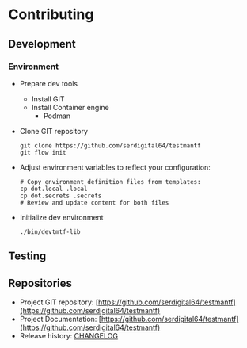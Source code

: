 # Contributing

## Development

### Environment

- Prepare dev tools
  - Install GIT
  - Install Container engine
    - Podman
- Clone GIT repository

  ```shell
  git clone https://github.com/serdigital64/testmantf
  git flow init
  ```

- Adjust environment variables to reflect your configuration:

  ```shell
  # Copy environment definition files from templates:
  cp dot.local .local
  cp dot.secrets .secrets
  # Review and update content for both files
  ```

- Initialize dev environment

  ```shell
  ./bin/devtmtf-lib
  ```

## Testing

## Repositories

- Project GIT repository: [https://github.com/serdigital64/testmantf](https://github.com/serdigital64/testmantf)
- Project Documentation: [https://github.com/serdigital64/testmantf](https://github.com/serdigital64/testmantf)
- Release history: [CHANGELOG](CHANGELOG.md)
